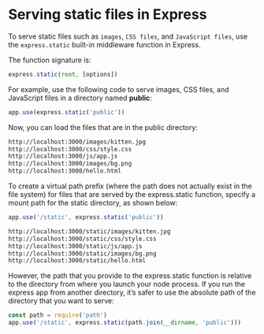 # Serving static files in Express

To serve static files such as `images`, `CSS files`, and `JavaScript files`, use the `express.static` built-in middleware function in Express.

The function signature is:

```js
express.static(root, [options])
```

For example, use the following code to serve images, CSS files, and JavaScript files in a directory named **public**:

```js
app.use(express.static('public'))
```

Now, you can load the files that are in the public directory:

```sh
http://localhost:3000/images/kitten.jpg
http://localhost:3000/css/style.css
http://localhost:3000/js/app.js
http://localhost:3000/images/bg.png
http://localhost:3000/hello.html
```

To create a virtual path prefix (where the path does not actually exist in the file system) for files that are served by the express.static function, specify a mount path for the static directory, as shown below:


```js
app.use('/static', express.static('public'))
```

```sh
http://localhost:3000/static/images/kitten.jpg
http://localhost:3000/static/css/style.css
http://localhost:3000/static/js/app.js
http://localhost:3000/static/images/bg.png
http://localhost:3000/static/hello.html
```

However, the path that you provide to the express.static function is relative to the directory from where you launch your node process. If you run the express app from another directory, it’s safer to use the absolute path of the directory that you want to serve:

```js
const path = require('path')
app.use('/static', express.static(path.join(__dirname, 'public')))
```